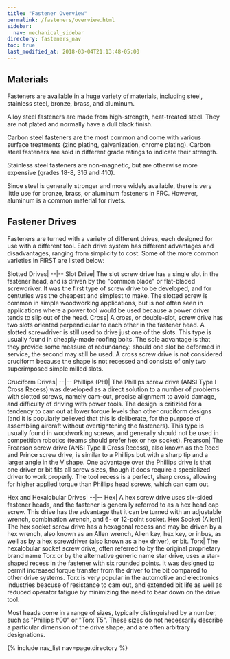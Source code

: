 ```yaml
---
title: "Fastener Overview"
permalink: /fasteners/overview.html
sidebar:
  nav: mechanical_sidebar
directory: fasteners_nav
toc: true
last_modified_at: 2018-03-04T21:13:48-05:00
---
```


## Materials

Fasteners are available in a huge variety of materials, including steel, stainless steel, bronze, brass, and aluminum.

Alloy steel fasteners are made from high-strength, heat-treated steel. They are not plated and normally have a dull black finish.

Carbon steel fasteners are the most common and come with various surface treatments (zinc plating, galvanization, chrome plating). Carbon steel fasteners are sold in different grade ratings to indicate their strength.

Stainless steel fasteners are non-magnetic, but are otherwise more expensive (grades 18-8, 316 and 410).

Since steel is generally stronger and more widely available, there is very little use for bronze, brass, or aluminum fasteners in FRC. However, aluminum is a common material for rivets.

## Fastener Drives

Fasteners are turned with a variety of different drives, each designed for use with a different tool. Each drive system has different advantages and disadvantages, ranging from simplicity to cost. Some of the more common varieties in FIRST are listed below:

Slotted Drives|
--|--
Slot Drive| The slot screw drive has a single slot in the fastener head, and is driven by the "common blade" or flat-bladed screwdriver. It was the first type of screw drive to be developed, and for centuries was the cheapest and simplest to make. The slotted screw is common in simple woodworking applications, but is not often seen in applications where a power tool would be used because a power driver tends to slip out of the head.
Cross| A cross, or double-slot, screw drive has two slots oriented perpendicular to each other in the fastener head. A slotted screwdriver is still used to drive just one of the slots. This type is usually found in cheaply-made roofing bolts. The sole advantage is that they provide some measure of redundancy: should one slot be deformed in service, the second may still be used. A cross screw drive is not considered cruciform because the shape is not recessed and consists of only two superimposed simple milled slots.

Cruciform Drives|
--|--
Phillips (PH)| The Phillips screw drive (ANSI Type I Cross Recess) was developed as a direct solution to a number of problems with slotted screws, namely cam-out, precise alignment to avoid damage, and difficulty of driving with power tools. The design is critizied for a tendency to cam out at lower torque levels than other cruciform designs (and it is popularly believed that this is deliberate, for the purpose of assembling aircraft without overtightening the fasteners). This type is usually found in woodworking screws, and generally should not be used in competition robotics (teams should prefer hex or hex socket).
Frearson| The Frearson screw drive (ANSI Type II Cross Recess), also known as the Reed and Prince screw drive, is similar to a Phillips but with a sharp tip and a larger angle in the V shape. One advantage over the Phillips drive is that one driver or bit fits all screw sizes, though it does require a specialized driver to work properly. The tool recess is a perfect, sharp cross, allowing for higher applied torque than Phillips head screws, which can cam out.

Hex and Hexalobular Drives|
--|--
Hex| A hex screw drive uses six-sided fastener heads, and the fastener is generally referred to as a hex head cap screw. This drive has the advantage that it can be turned with an adjustable wrench, combination wrench, and 6- or 12-point socket.
Hex Socket (Allen)| The hex socket screw drive has a hexagonal recess and may be driven by a hex wrench, also known as an Allen wrench, Allen key, hex key, or inbus, as well as by a hex screwdriver (also known as a hex driver), or bit.
Torx| The hexalobular socket screw drive, often referred to by the original proprietary brand name Torx or by the alternative generic name star drive, uses a star-shaped recess in the fastener with six rounded points. It was designed to permit increased torque transfer from the driver to the bit compared to other drive systems. Torx is very popular in the automotive and electronics industries beacuse of resistance to cam out, and extended bit life as well as reduced operator fatigue by minimizing the need to bear down on the drive tool.

Most heads come in a range of sizes, typically distinguished by a number, such as "Phillips #00" or "Torx T5". These sizes do not necessarily describe a particular dimension of the drive shape, and are often arbitrary designations.


{% include nav_list nav=page.directory %}
